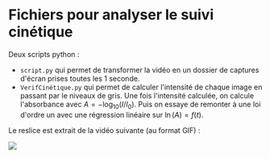 # Fichiers pour analyser le suivi cinétique

Deux scripts python :
- `script.py` qui permet de transformer la vidéo en un dossier de captures d'écran prises toutes les 1 seconde.
- `VerifCinétique.py` qui permet de calculer l'intensité de chaque image en passant par le niveaux de gris. Une fois l'intensité calculée, on calcule l'absorbance avec $A=-\log_{10}(I/I_0)$. Puis on essaye de remonter à une loi d'ordre un avec une régression linéaire sur $\ln(A) = f(t)$.

Le reslice est extrait de la vidéo suivante (au format GIF) :

![](https://github.com/PyNoe/TIPE_Reslice/blob/main/Reslice.gif)
